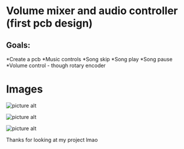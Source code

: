 # Volume mixer and audio controller (first pcb design) #


## Goals: ##
*Create a pcb
*Music controls
  *Song skip
  *Song play
  *Song pause
*Volume control - though rotary encoder


# Images #

![picture alt](https://cdn.discordapp.com/attachments/970188490346229790/1039773040604626964/image.png "KiCad screenshot")

![picture alt](https://cdn.discordapp.com/attachments/970188490346229790/1039773762842800178/image.png "PCB Render")

![picture alt](https://cdn.discordapp.com/attachments/970188490346229790/1039774053759713280/image.png "PCB Render Back")




Thanks for looking at my project lmao

